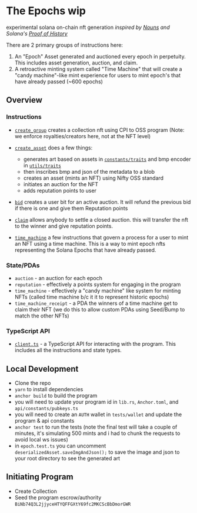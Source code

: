 # The Epochs wip
experimental solana on-chain nft generation
_inspired by [Nouns](https://nouns.wtf/) and Solana's [Proof of History](https://solana.com/news/proof-of-history)_

There are 2 primary groups of instructions here: 
1. An "Epoch" Asset generated and auctioned every epoch in perpetuity. This includes asset generation, auction, and claim.
2. A retroactive minting system called "Time Machine" that will create a "candy machine"-like mint experience for users to mint epoch's that have already passed (~600 epochs)

## Overview
### Instructions 
- [`create_group`](/programs/epochs/src/instructions/create_group.rs) creates a collection nft using CPI to OSS program (Note: we enforce royalties/creators here, not at the NFT level)
- [`create_asset`](/programs/epochs/src/instructions/create_asset.rs) does a few things:
     - generates art based on assets in [`constants/traits`](/programs/epochs/src/constants/traits/) and bmp encoder in [`utils/traits`](/programs/epochs/src/utils/traits.rs) 
     - then inscribes bmp and json of the metadata to a blob
     - creates an asset (mints an NFT) using Nifty OSS standard
     - initiates an auction for the NFT
     - adds reputation points to user

- [`bid`](/programs/epochs/src/instructions/auction_bid.rs) creates a user bit for an active auction. It will refund the previous bid if there is one and give them Reputation points
- [`claim`](/programs/epochs/src/instructions/auction_claim.rs) allows anybody to settle a closed auction. this will transfer the nft to the winner and give reputation points. 
- [`time_machine`](/programs/epochs/src/instructions/time_machine/) a few instructions that govern a process for a user to mint an NFT using a time machine. This is a way to mint epoch nfts representing the Solana Epochs that have already passed.


### State/PDAs
- `auction` - an auction for each epoch
- `reputation` - effectively a points system for engaging in the program 
- `time_machine` - effectively a "candy machine" like system for minting NFTs (called time machine b/c it it to represent historic epochs)
- `time_machine_receipt` - a PDA the winners of a time machine get to claim their NFT (we do this to allow custom PDAs using Seed/Bump to match the other NFTs)

### TypeScript API
- [`client.ts`](api/client.ts) - a TypeScript API for interacting with the program. This includes all the instructions and state types.

## Local Development

- Clone the repo
- `yarn` to install dependencies
- `anchor build` to build the program
- you will need to update your program id in `lib.rs`, `Anchor.toml`, and `api/constants/pubkeys.ts`
- you will need to create an `AUTH` wallet in `tests/wallet` and update the program & api constants
- `anchor test` to run the tests (note the final test will take a couple of minutes, it's simulating 500 mints and i had to chunk the requests to avoid local ws issues)
- in `epoch.test.ts` you can uncomment `deserializedAsset.saveImgAndJson();` to save the image and json to your root directory to see the generated art


## Initiating Program

- Create Collection
- Seed the program escrow/authority `BiNb74Q3L2jjyceHTYQFFGXtY69fc2MKCScBbDmorGWR`